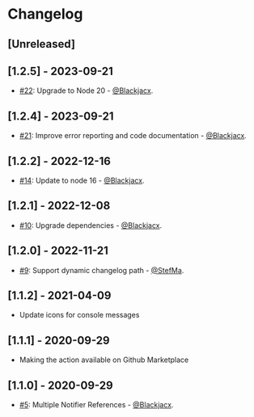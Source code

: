 # Changelog

## [Unreleased]

## [1.2.5] - 2023-09-21
* [#22](https://github.com/Blackjacx/backlog-notifier/pull/22): Upgrade to Node 20 - [@Blackjacx](https://github.com/blackjacx).

## [1.2.4] - 2023-09-21
* [#21](https://github.com/Blackjacx/backlog-notifier/pull/21): Improve error reporting and code documentation - [@Blackjacx](https://github.com/blackjacx).

## [1.2.2] - 2022-12-16
* [#14](https://github.com/Blackjacx/backlog-notifier/pull/14): Update to node 16 - [@Blackjacx](https://github.com/blackjacx).

## [1.2.1] - 2022-12-08
* [#10](https://github.com/Blackjacx/backlog-notifier/pull/10): Upgrade dependencies - [@Blackjacx](https://github.com/blackjacx).

## [1.2.0] - 2022-11-21
* [#9](https://github.com/Blackjacx/backlog-notifier/pull/9): Support dynamic changelog path - [@StefMa](https://github.com/StefMa).

## [1.1.2] - 2021-04-09
* Update icons for console messages

## [1.1.1] - 2020-09-29
* Making the action available on Github Marketplace

## [1.1.0] - 2020-09-29
* [#5](https://github.com/Blackjacx/backlog-notifier/pull/5): Multiple Notifier References - [@Blackjacx](https://github.com/blackjacx).